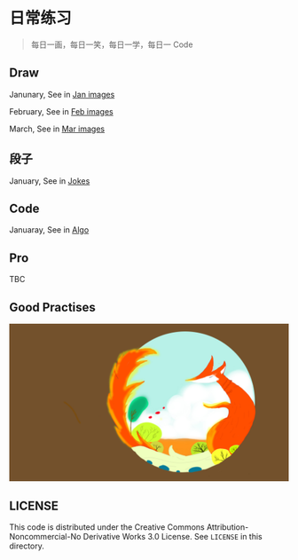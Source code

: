 # 日常练习

> 每日一画，每日一笑，每日一学，每日一 Code

## Draw

Janunary, See in [Jan images](./images/jan/README.md)

February, See in [Feb images](./images/feb/README.md)

March, See in [Mar images](./images/mar/README.md)

## 段子

January, See in [Jokes](./jokes/README.md)

## Code

Januaray, See in [Algo](./alog/README.md)

## Pro

TBC

## Good Practises

![Fox](./images/jan/11.jpg)

## LICENSE

This code is distributed under the Creative Commons Attribution-Noncommercial-No Derivative Works 3.0 License. See ``LICENSE`` in this directory.
